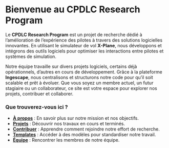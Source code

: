 # Bienvenue au CPDLC Research Program

Le **CPDLC Research Program** est un projet de recherche dédié à l’amélioration de l’expérience des pilotes à travers des solutions logicielles innovantes. En utilisant le simulateur de vol **X-Plane**, nous développons et intégrons des outils logiciels pour optimiser les interactions entre pilotes et systèmes de simulation.

Notre équipe travaille sur divers projets logiciels, certains déjà opérationnels, d’autres en cours de développement. Grâce à la plateforme **Ingescape**, nous centralisons et structurons notre code pour qu’il soit scalable et prêt à évoluer. Que vous soyez un membre actuel, un futur stagiaire ou un collaborateur, ce site est votre espace pour explorer nos projets, contribuer et collaborer.

### Que trouverez-vous ici ?
- **[À propos](about.md)** : En savoir plus sur notre mission et nos objectifs.
- **[Projets](projects.md)** : Découvrir nos travaux en cours et terminés.
- **[Contribuer](contribute.md)** : Apprendre comment rejoindre notre effort de recherche.
- **[Templates](templates.md)** : Accéder à des modèles pour standardiser notre travail.
- **[Équipe](team.md)** : Rencontrer les membres de notre équipe.
